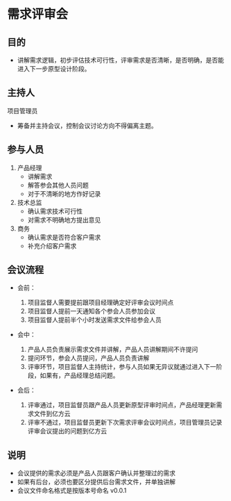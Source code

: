 # 需求评审会

## 目的
- 讲解需求逻辑，初步评估技术可行性，评审需求是否清晰，是否明确，是否能进入下一步原型设计阶段。

## 主持人

项目管理员
- 筹备并主持会议，控制会议讨论方向不得偏离主题。

## 参与人员

1. 产品经理
	- 讲解需求
	- 解答参会其他人员问题
	- 对于不清晰的地方作好记录
2. 技术总监
	- 确认需求技术可行性
	- 对需求不明确地方提出意见
4. 商务
	- 确认需求是否符合客户需求
	- 补充介绍客户需求

## 会议流程

- 会前：

	1. 项目监督人需要提前跟项目经理确定好评审会议时间点
	2. 项目监督人提前一天通知各个参会人员参加会议
	3. 项目监督人提前半个小时发送需求文件给参会人员

- 会中：

	1. 产品人员负责展示需求文件并讲解，产品人员讲解期间不许提问
	2. 提问环节，参会人员提问，产品人员负责讲解
	3. 评审环节，项目监督人主持统计，参与人员如果无异议就通过进入下一阶段，如果有，产品经理总结问题。

- 会后：

	1. 评审通过，项目监督员跟产品人员更新原型评审时间点，产品经理更新需求文件到亿方云
	2. 评审不通过，项目监督员更新下次需求评审会议时间点，项目管理员记录评审会议提出的问题到亿方云

## 说明
- 会议提供的需求必须是产品人员跟客户确认并整理过的需求
- 如果有后台，必须也要区分提供后台需求文件，并单独讲解
- 会议文件命名格式是按版本号命名 v0.0.1
